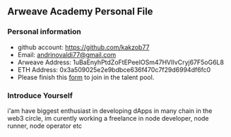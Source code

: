 ## Arweave Academy Personal File

### Personal information

- github account: https://github.com/kakzob77
- Email: andrinovaldi77@gmail.com
- Arweave Address: 1uBaEnyhPtdZoFtEPeeIOSm47HVIIvCryj67F5oG6L8
- ETH Address: 0x3a509025e2e9bdbce636f470c7f29d6994df6fc0
- Please finish this [form](https://docs.google.com/forms/d/e/1FAIpQLSfWA5fIIcBgmRppm3jNz5vmf9Mai_QMVil-2pO4r7YKn_Zhtw/viewform?usp=sf_link) to join in the talent pool.

### Introduce Yourself
 i'am have biggest enthusiast in developing dApps in many chain in the web3 circle, im curently working a freelance in node developer, node runner, node operator etc
